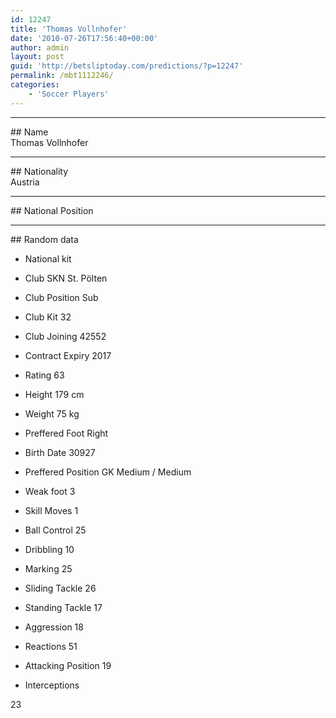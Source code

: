 ```yaml
---
id: 12247
title: 'Thomas Vollnhofer'
date: '2010-07-26T17:56:40+00:00'
author: admin
layout: post
guid: 'http://betsliptoday.com/predictions/?p=12247'
permalink: /mbt1112246/
categories:
    - 'Soccer Players'
---
```


- - - - - -

\## Name  
 Thomas Vollnhofer

- - - - - -

\## Nationality  
 Austria

- - - - - -

\## National Position

- - - - - -

\## Random data

- National kit
- Club
 SKN St. Pölten

- Club Position
 Sub

- Club Kit
 32

- Club Joining
 42552

- Contract Expiry
 2017

- Rating
 63

- Height
 179 cm

- Weight
 75 kg

- Preffered Foot
 Right

- Birth Date
 30927

- Preffered Position
 GK Medium / Medium

- Weak foot
 3

- Skill Moves
 1

- Ball Control
 25

- Dribbling
 10

- Marking
 25

- Sliding Tackle
 26

- Standing Tackle
 17

- Aggression
 18

- Reactions
 51

- Attacking Position
 19

- Interceptions

 23